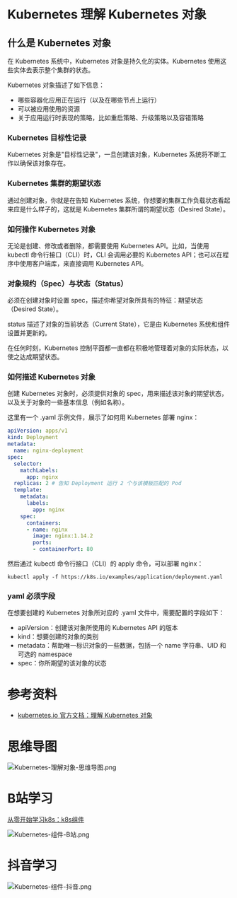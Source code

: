 # Kubernetes 理解 Kubernetes 对象

## 什么是 Kubernetes 对象

在 Kubernetes 系统中，Kubernetes 对象是持久化的实体。Kubernetes 使用这些实体去表示整个集群的状态。

Kubernetes 对象描述了如下信息：

- 哪些容器化应用正在运行（以及在哪些节点上运行）
- 可以被应用使用的资源
- 关于应用运行时表现的策略，比如重启策略、升级策略以及容错策略

### Kubernetes 目标性记录

Kubernetes 对象是"目标性记录"，一旦创建该对象，Kubernetes 系统将不断工作以确保该对象存在。

### Kubernetes 集群的期望状态

通过创建对象，你就是在告知 Kubernetes 系统，你想要的集群工作负载状态看起来应是什么样子的，这就是 Kubernetes 集群所谓的期望状态（Desired State）。

### 如何操作 Kubernetes 对象

无论是创建、修改或者删除，都需要使用 Kubernetes API。比如，当使用 kubectl 命令行接口（CLI）时，CLI 会调用必要的 Kubernetes API；也可以在程序中使用客户端库，来直接调用 Kubernetes API。

### 对象规约（Spec）与状态（Status）

必须在创建对象时设置 spec，描述你希望对象所具有的特征：期望状态（Desired State）。

status 描述了对象的当前状态（Current State），它是由 Kubernetes 系统和组件设置并更新的。

在任何时刻，Kubernetes 控制平面都一直都在积极地管理着对象的实际状态，以使之达成期望状态。

### 如何描述 Kubernetes 对象

创建 Kubernetes 对象时，必须提供对象的 spec，用来描述该对象的期望状态，以及关于对象的一些基本信息（例如名称）。 

这里有一个 .yaml 示例文件，展示了如何用 Kubernetes 部署 nginx：

```yaml
apiVersion: apps/v1
kind: Deployment
metadata:
  name: nginx-deployment
spec:
  selector:
    matchLabels:
      app: nginx
  replicas: 2 # 告知 Deployment 运行 2 个与该模板匹配的 Pod
  template:
    metadata:
      labels:
        app: nginx
    spec:
      containers:
      - name: nginx
        image: nginx:1.14.2
        ports:
        - containerPort: 80
```

然后通过 kubectl 命令行接口（CLI）的 apply 命令，可以部署 nginx：

```shell
kubectl apply -f https://k8s.io/examples/application/deployment.yaml
```

### yaml 必须字段

在想要创建的 Kubernetes 对象所对应的 .yaml 文件中，需要配置的字段如下：

- apiVersion：创建该对象所使用的 Kubernetes API 的版本
- kind：想要创建的对象的类别
- metadata：帮助唯一标识对象的一些数据，包括一个 name 字符串、UID 和可选的 namespace
- spec：你所期望的该对象的状态

# 参考资料

- [kubernetes.io 官方文档：理解 Kubernetes 对象](https://kubernetes.io/zh-cn/docs/concepts/overview/working-with-objects/kubernetes-objects/)

# 思维导图

![Kubernetes-理解对象-思维导图.png](https://cnymw.github.io/GolangStudy/docs/Kubernetes-理解对象/Kubernetes-理解对象-思维导图.png)

# B站学习

[从零开始学习k8s：k8s组件](https://www.bilibili.com/video/BV13G4y1a7oq/)

![Kubernetes-组件-B站.png](https://cnymw.github.io/GolangStudy/docs/Kubernetes-组件/Kubernetes-组件-B站.png)

# 抖音学习

![Kubernetes-组件-抖音.png](https://cnymw.github.io/GolangStudy/docs/Kubernetes-组件/Kubernetes-组件-抖音.png)
